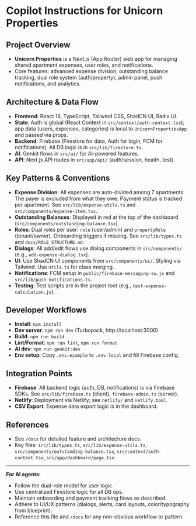 # Copilot Instructions for Unicorn Properties

## Project Overview
- **Unicorn Properties** is a Next.js (App Router) web app for managing shared apartment expenses, user roles, and notifications.
- Core features: advanced expense division, outstanding balance tracking, dual role system (auth/property), admin panel, push notifications, and analytics.

## Architecture & Data Flow
- **Frontend**: React 18, TypeScript, Tailwind CSS, ShadCN UI, Radix UI.
- **State**: Auth is global (React Context in `src/context/auth-context.tsx`); app data (users, expenses, categories) is local to `UnicornPropertiesApp` and passed via props.
- **Backend**: Firebase (Firestore for data, Auth for login, FCM for notifications). All DB logic is in `src/lib/firestore.ts`.
- **AI**: Genkit flows in `src/ai/` for AI-powered features.
- **API**: Next.js API routes in `src/app/api/` (auth/session, health, test).

## Key Patterns & Conventions
- **Expense Division**: All expenses are auto-divided among 7 apartments. The payer is excluded from what they owe. Payment status is tracked per apartment. See `src/lib/expense-utils.ts` and `src/components/expense-item.tsx`.
- **Outstanding Balances**: Displayed in red at the top of the dashboard (`src/components/outstanding-balance.tsx`).
- **Roles**: Dual roles per user: `role` (user/admin) and `propertyRole` (tenant/owner). Onboarding triggers if missing. See `src/lib/types.ts` and `docs/ROLE_STRUCTURE.md`.
- **Dialogs**: All add/edit flows use dialog components in `src/components/` (e.g., `add-expense-dialog.tsx`).
- **UI**: Use ShadCN UI components from `src/components/ui/`. Styling via Tailwind. Use `utils.ts` for class merging.
- **Notifications**: FCM setup in `public/firebase-messaging-sw.js` and `src/lib/push-notifications.ts`.
- **Testing**: Test scripts are in the project root (e.g., `test-expense-calculation.js`).

## Developer Workflows
- **Install**: `npm install`
- **Dev server**: `npm run dev` (Turbopack, http://localhost:3000)
- **Build**: `npm run build`
- **Lint/Format**: `npm run lint`, `npm run format`
- **AI dev**: `npm run genkit:dev`
- **Env setup**: Copy `.env.example` to `.env.local` and fill Firebase config.

## Integration Points
- **Firebase**: All backend logic (auth, DB, notifications) is via Firebase SDKs. See `src/lib/firebase.ts` (client), `firebase-admin.ts` (server).
- **Netlify**: Deployment via Netlify; see `netlify/` and `netlify.toml`.
- **CSV Export**: Expense data export logic is in the dashboard.

## References
- See `/docs` for detailed feature and architecture docs.
- Key files: `src/lib/types.ts`, `src/lib/expense-utils.ts`, `src/components/outstanding-balance.tsx`, `src/context/auth-context.tsx`, `src/app/dashboard/page.tsx`.

---

**For AI agents:**
- Follow the dual-role model for user logic.
- Use centralized Firestore logic for all DB ops.
- Maintain onboarding and payment tracking flows as described.
- Adhere to UI/UX patterns (dialogs, alerts, card layouts, color/typography from blueprint).
- Reference this file and `/docs` for any non-obvious workflow or pattern.
